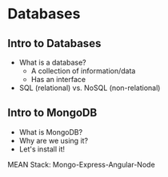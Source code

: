 # Databases

## Intro to Databases
* What is a database?
    * A collection of information/data
    * Has an interface
* SQL (relational) vs. NoSQL (non-relational)

## Intro to MongoDB
* What is MongoDB?
* Why are we using it?
* Let's install it!

MEAN Stack: Mongo-Express-Angular-Node